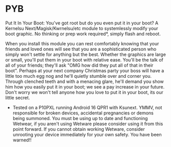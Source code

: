# PYB
Put It In Your Boot: You've got root but do you even put it in your boot? A Kernelsu Next/Magisk/Kwrnelsu/etc module to systemlessly modify your boot graphic. No thinking or prep work required*, simply flash and reboot.

When you install this module you can rest comfortably knowing that your friends and loved ones will see that you are a sophisticated person who simply won't settle for anything but the best. Whether the graphics are large or small, you'll put them in your boot with relative ease. You'll be the talk of all of your friends; they'll ask "OMG how did they put all of that in their boot". Perhaps at your next company Christmas party your boss will have a little too much egg nog and he'll quietly stumble over and corner you. Through clenched teeth and with a menacing glare, he'll demand you show him how you easily put it in your boot; we see a pay increase in your future. Don't worry we won't tell anyone how you love to put it in your boot, its our little secret.


* Tested on a P10PXL running Android 16 QPR1 with Ksunext. YMMV, not responsible for broken devices, accidental pregnancies or demons being summoned. You must be using up to date and functioning Wetwear, if you aren't using Wetware please consider using it from this point forward. If you cannot obtain working Wetware, consider unrooting your device immediately for your own safety. You have been warned!!

